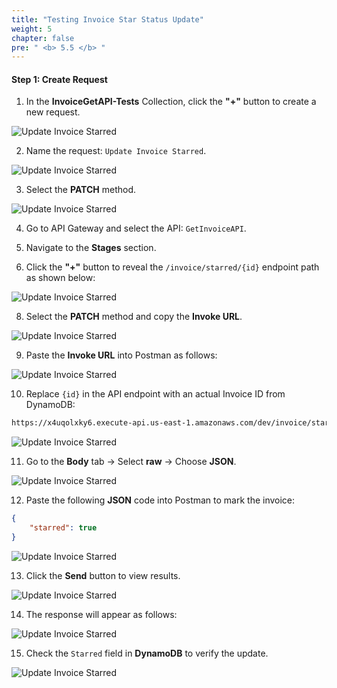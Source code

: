 ```yaml
---
title: "Testing Invoice Star Status Update"
weight: 5
chapter: false
pre: " <b> 5.5 </b> "
---
```


#### Step 1: Create Request

1. In the **InvoiceGetAPI-Tests** Collection, click the **"+"** button to create a new request.

![Update Invoice Starred](/images/5/5.5/Screenshot_1.png)

2. Name the request: `Update Invoice Starred`.

![Update Invoice Starred](/images/5/5.5/Screenshot_2.png)

3. Select the **PATCH** method.

![Update Invoice Starred](/images/5/5.5/Screenshot_3.png)

4. Go to API Gateway and select the API: `GetInvoiceAPI`.

5. Navigate to the **Stages** section.

6. Click the **"+"** button to reveal the `/invoice/starred/{id}` endpoint path as shown below:

![Update Invoice Starred](/images/5/5.5/Screenshot_4.png)

8. Select the **PATCH** method and copy the **Invoke URL**.

![Update Invoice Starred](/images/5/5.5/Screenshot_5.png)

9. Paste the **Invoke URL** into Postman as follows:

![Update Invoice Starred](/images/5/5.5/Screenshot_6.png)

10. Replace `{id}` in the API endpoint with an actual Invoice ID from DynamoDB:

```bash
https://x4uqolxky6.execute-api.us-east-1.amazonaws.com/dev/invoice/starred/<InvoiceId_from_DynamoDB>
```

![Update Invoice Starred](/images/5/5.5/Screenshot_7.png)

11. Go to the **Body** tab → Select **raw** → Choose **JSON**.

![Update Invoice Starred](/images/5/5.5/Screenshot_8.png)

12. Paste the following **JSON** code into Postman to mark the invoice:

```json
{
    "starred": true
}
```

![Update Invoice Starred](/images/5/5.5/Screenshot_9.png)

13. Click the **Send** button to view results.

![Update Invoice Starred](/images/5/5.5/Screenshot_10.png)

14. The response will appear as follows:

![Update Invoice Starred](/images/5/5.5/Screenshot_11.png)

15. Check the `Starred` field in **DynamoDB** to verify the update.

![Update Invoice Starred](/images/5/5.5/Screenshot_12.png)

